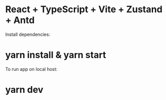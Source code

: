# React + TypeScript + Vite + Zustand + Antd

Install dependencies:

# yarn install & yarn start

To run app on local host:

# yarn dev
